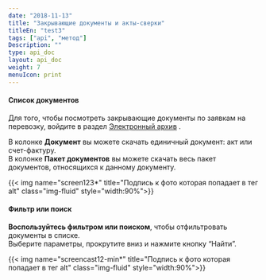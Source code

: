 ```yaml
---
date: "2018-11-13"
title: "Закрывающие документы и акты-сверки"
titleEn: "test3"
tags: ["api", "метод"]
Description: ""
type: api_doc
layout: api_doc
weight: 7
menuIcon: print
---
```


#### Список документов

Для того, чтобы посмотреть закрывающие документы по заявкам на перевозку, войдите в раздел <a href="https://my.fesco.com/archive" target="_blank">Электронный архив</a> .

В колонке **Документ** вы можете скачать единичный документ: акт или счет-фактуру.  <br/>
В колонке **Пакет документов** вы можете скачать весь пакет документов, относящихся к данному документу. 

{{< img name="screen123*" title="Подпись к фото которая попадает в тег alt" class="img-fluid" style="width:90%">}} 
<br/>
#### Фильтр или поиск

**Воспользуйтесь фильтром или поиском**, чтобы отфильтровать документы в списке.
<br/>
Выберите параметры, прокрутите вниз и нажмите кнопку “Найти”.

{{< img name="screencast12-min*" title="Подпись к фото которая попадает в тег alt" class="img-fluid" style="width:90%">}}